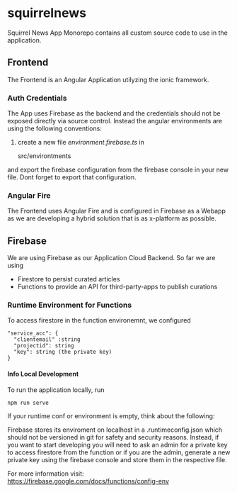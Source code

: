 # squirrelnews
Squirrel News App Monorepo contains all custom source code to use in the application. 

## Frontend

The Frontend is an Angular Application utilyzing the ionic framework. 

### Auth Credentials 

The App uses Firebase as the backend and the credentials should not be exposed directly via source control. Instead the angular environments are using the following conventions:

1. create a new file *environment.firebase.ts* in 

    src/environtments

and export the firebase configuration from the firebase console in your new file. Dont forget to export that configuration. 


### Angular Fire 

The Frontend uses Angular Fire and is configured in Firebase as a Webapp as we are developing a hybrid solution that is as x-platform as possible. 

## Firebase 

We are using Firebase as our Application Cloud Backend. So far we are using 

* Firestore to persist curated articles
* Functions to provide an API for third-party-apps to publish curations

### Runtime Environment for Functions

To access firestore in the function environemnt, we configured

    "service_acc": {
      "clientemail" :string
      "projectid": string
      "key": string (the private key)
    }


#### Info Local Development

To run the application locally, run

    npm run serve 

If your runtime conf or environment is empty, think about the following:

Firebase stores its enviroment on localhost in a .runtimeconfig.json which should not be versioned in git for safety and security reasons. Instead, if you want to start developing you will need to ask an admin for a private key to access firestore from the function or if you are the admin, generate a new private key using the firebase console and store them in the respective file. 

For more information visit: https://firebase.google.com/docs/functions/config-env
